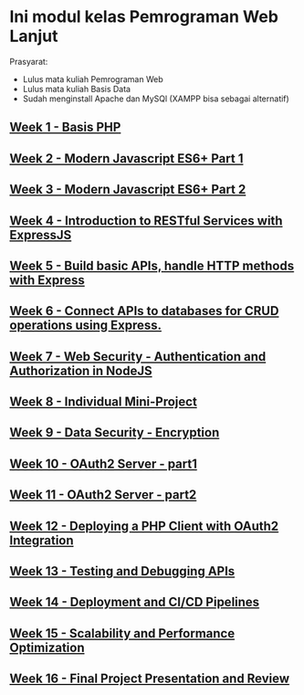# Ini modul kelas Pemrograman Web Lanjut

Prasyarat:
- Lulus mata kuliah Pemrograman Web
- Lulus mata kuliah Basis Data
- Sudah menginstall Apache dan MySQl (XAMPP bisa sebagai alternatif)

## [Week 1 - Basis PHP](week01/README.md)
## [Week 2 - Modern Javascript ES6+ Part 1](week02/README.md)
## [Week 3 - Modern Javascript ES6+ Part 2](week03/README.md)
## [Week 4 - Introduction to RESTful Services with ExpressJS](week04/README.md)
## [Week 5 - Build basic APIs, handle HTTP methods with Express](week05/README.md)
## [Week 6 - Connect APIs to databases for CRUD operations using Express.](week06/README.md)
## [Week 7 - Web Security - Authentication and Authorization in NodeJS](week07/README.md)
## [Week 8 - Individual Mini-Project](week08/README.md)
## [Week 9 - Data Security - Encryption](week09/README.md)
## [Week 10 - OAuth2 Server - part1](week10/README.md)
## [Week 11 - OAuth2 Server - part2](week11/README.md)
## [Week 12	- Deploying a PHP Client with OAuth2 Integration](week12/README.md)
## [Week 13 - Testing and Debugging APIs](week13/README.md)
## [Week 14 - Deployment and CI/CD Pipelines](week14/README.md)
## [Week 15 - Scalability and Performance Optimization](week15/README.md)
## [Week 16 - Final Project Presentation and Review](week16/README.md)